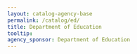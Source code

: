 ```yaml
---
layout: catalog-agency-base
permalink: /catalog/ed/
title: Department of Education	
tooltip: 
agency_sponsor: Department of Education
---
```

